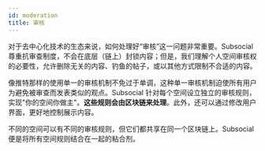 ```yaml
---
id: moderation
title: 审核
---
```


对于去中心化技术的生态来说，如何处理好“审核”这一问题非常重要。Subsocial 尊重抗审查制度，不会在底层（链上）封锁内容；但是，我们理解个人空间审核权的必要性，允许删除无关的内容、钓鱼的帖子，或以其他方式限制不合适的内容。

像推特那样的使用单一的审核机制不免过于单调，这种单一审核机制迫使所有用户为避免被审查而发表类似的观点。Subsocial 针对每个空间设立独立的审核规则，实现"你的空间你做主"。**这些规则会由区块链来处理**。此外，还可以通过修改用户界面，更好地控制展示内容。

不同的空间可以有不同的审核规则，但它们都共享在同一个区块链上。Subsocial 便是将所有空间规则结合在一起的粘合剂。
